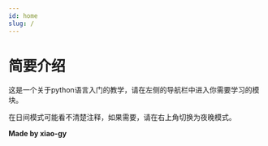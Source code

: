 ```yaml
---
id: home
slug: /
---
```


# 简要介绍

这是一个关于python语言入门的教学，请在左侧的导航栏中进入你需要学习的模块。

在日间模式可能看不清楚注释，如果需要，请在右上角切换为夜晚模式。

**Made by xiao-gy**
